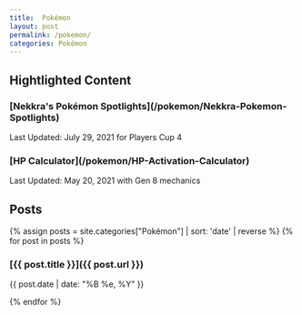 ```yaml
---
title:  Pokémon
layout: post
permalink: /pokemon/
categories: Pokémon
---
```


## Hightlighted Content

<div class="item">
  <h3 markdown="1">[Nekkra's Pokémon Spotlights](/pokemon/Nekkra-Pokemon-Spotlights)</h3>
  <p>Last Updated: July 29, 2021 for Players Cup 4</p>
</div>
<div class="item">
  <h3 markdown="1">[HP Calculator](/pokemon/HP-Activation-Calculator)</h3>
  <p>Last Updated: May 20, 2021 with Gen 8 mechanics</p>
</div>

## Posts

{% assign posts = site.categories["Pokémon"] | sort: 'date' | reverse %}
{% for post in posts %}
<div class="item">
  <h3  markdown="1">[{{ post.title }}]({{ post.url }})</h3>
  <p>{{ post.date | date: "%B %e, %Y" }}</p>
</div>
{% endfor %}
